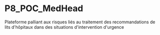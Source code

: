 # P8_POC_MedHead
Plateforme palliant aux risques liés au traitement des recommandations de lits d'hôpitaux dans des situations d'intervention d'urgence
